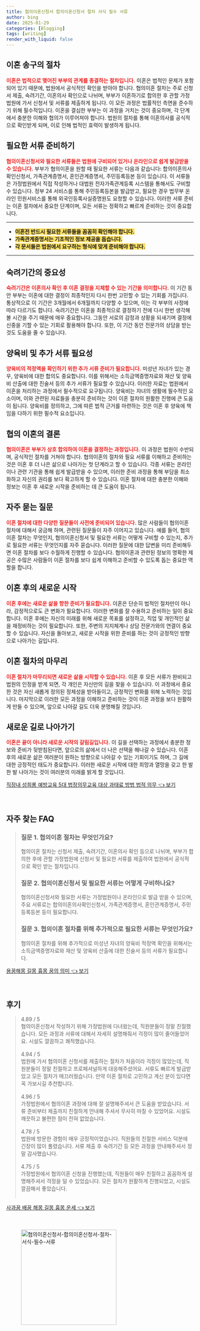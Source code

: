 ```yaml
---
title: 협의이혼신청서 합의이혼신청서 절차 서식 필수 서류
author: bing
date: 2025-01-29
categories: [Blogging]
tags: [writing]
render_with_liquid: false
---
```



<h2 id='이혼 송구의 절차'>이혼 송구의 절차</h2>

<p><b><span style="color: #ee2323;">이혼은 법적으로 맺어진 부부의 관계를 종결하는 절차입니다.</span></b> 이혼은 법적인 문제가 포함되어 있기 때문에, 법원에서 공식적인 확인을 받아야 합니다. 협의이혼 절차는 주로 신청서 제출, 숙려기간, 이혼의사 확인으로 나뉘며, 부부가 이혼하기로 합의한 후 관할 가정법원에 가서 신청서 및 서류를 제출하게 됩니다. 이 모든 과정은 법률적인 측면을 준수하기 위해 필수적입니다. 이혼을 결심한 부부는 이 과정을 거치는 것이 중요하며, 각 단계에서 충분한 이해와 협의가 이루어져야 합니다. 법원의 절차를 통해 이혼의사를 공식적으로 확인받게 되며, 이로 인해 법적인 효력이 발생하게 됩니다.</p>

<h2 id='필요한 서류 준비하기'>필요한 서류 준비하기</h2>

<p><b><span style="color: #ee2323;">협의이혼신청서와 필요한 서류들은 법원에 구비되어 있거나 온라인으로 쉽게 발급받을 수 있습니다.</span></b> 부부가 협의이혼을 원할 때 필요한 서류는 다음과 같습니다: 합의이혼의사확인신청서, 가족관계증명서, 혼인관계증명서, 주민등록등본 등이 있습니다. 이 서류들은 가정법원에서 직접 작성하거나 대법원 전자가족관계등록 시스템을 통해서도 구비할 수 있습니다. 정부 24 서비스를 통해 주민등록등본을 발급받고, 필요한 경우 법무부 온라인 민원서비스를 통해 외국인등록사실증명원도 요청할 수 있습니다. 이러한 서류 준비는 이혼 절차에서 중요한 단계이며, 모든 서류는 정확하고 빠르게 준비하는 것이 중요합니다.</p>

<hr />

<ul>
    <li><b><span style="background-color: #ffe066;">이혼전 반드시 필요한 서류들을 꼼꼼히 확인해야 합니다.</span></b></li>
    <li><b><span style="background-color: #ffe066;">가족관계증명서는 기초적인 정보 제공을 돕습니다.</span></b></li>
    <li><b><span style="background-color: #ffe066;">각 문서들은 법원에서 요구하는 형식에 맞게 준비해야 합니다.</span></b></li>
</ul>

<hr />

<h2 id='숙려기간의 중요성'>숙려기간의 중요성</h2>

<p><b><span style="color: #ee2323;">숙려기간은 이혼의사 확인 후 이혼 결정을 지체할 수 있는 기간을 의미합니다.</span></b> 이 기간 동안 부부는 이혼에 대한 결정이 최종적인지 다시 한번 고민할 수 있는 기회를 가집니다. 통상적으로 이 기간은 3개월에서 6개월까지 다양할 수 있으며, 이는 각 부부의 사정에 따라 다르기도 합니다. 숙려기간은 이혼을 최종적으로 결정하기 전에 다시 한번 생각해볼 시간을 주기 때문에 매우 중요합니다. 그동안 서로의 감정과 상황을 되새기며 결정에 신중을 기할 수 있는 기회로 활용해야 합니다. 또한, 이 기간 동안 전문가의 상담을 받는 것도 도움을 줄 수 있습니다.</p>

<h2 id='양육비 및 추가 서류 필요성'>양육비 및 추가 서류 필요성</h2>

<p><b><span style="color: #ee2323;">양육비의 적정액을 확인하기 위한 추가 서류 준비가 필요합니다.</span></b> 미성년 자녀가 있는 경우, 양육비에 대한 합의도 중요합니다. 이를 위해서는 소득금액증명자료와 재산 및 양육비 산출에 대한 진술서 등의 추가 서류가 필요할 수 있습니다. 이러한 자료는 법원에서 이혼을 처리하는 과정에서 필수적으로 요구됩니다. 양육비는 자녀의 생활에 필수적인 요소이며, 이와 관련된 자료들을 충분히 준비하는 것이 이혼 절차의 원활한 진행에 큰 도움이 됩니다. 양육비를 정의하고, 그에 따른 법적 근거를 마련하는 것은 이혼 후 양육에 책임을 다하기 위한 필수적 요소입니다.</p>

<h2 id='협의 이혼의 결론'>협의 이혼의 결론</h2>

<p><b><span style="color: #ee2323;">협의이혼은 부부가 상호 합의하여 이혼을 결정하는 과정입니다.</span></b> 이 과정은 법원이 수반되며, 공식적인 절차를 거쳐야 합니다. 협의이혼의 절차와 필요 서류를 이해하고 준비하는 것은 이혼 후 더 나은 삶으로 나아가는 첫 단계라고 할 수 있습니다. 각종 서류는 온라인이나 관련 기관을 통해 쉽게 발급받을 수 있으며, 이러한 준비 과정을 통해 부담을 최소화하고 자신의 권리를 보다 확고하게 할 수 있습니다. 이혼 절차에 대한 충분한 이해와 정보는 이혼 후 새로운 시작을 준비하는 데 큰 도움이 됩니다.</p>

<h2 id='자주 묻는 질문'>자주 묻는 질문</h2>

<p><b><span style="color: #ee2323;">이혼 절차에 대한 다양한 질문들이 사전에 준비되어 있습니다.</span></b> 많은 사람들이 협의이혼 절차에 대해서 궁금해 하며, 관련된 질문들이 자주 이어지고 있습니다. 예를 들어, 협의이혼 절차는 무엇인지, 협의이혼신청서 및 필요한 서류는 어떻게 구비할 수 있는지, 추가로 필요한 서류는 무엇인지를 자주 묻습니다. 이러한 질문에 대한 답변을 미리 준비해두면 이혼 절차를 보다 수월하게 진행할 수 있습니다. 협의이혼과 관련된 정보의 명확한 제공은 수많은 사람들이 이혼 절차를 보다 쉽게 이해하고 준비할 수 있도록 돕는 중요한 역할을 합니다.</p>

<h2 id='이혼 후의 새로운 시작'>이혼 후의 새로운 시작</h2>

<p><b><span style="color: #ee2323;">이혼 후에는 새로운 삶을 향한 준비가 필요합니다.</span></b> 이혼은 단순히 법적인 절차만이 아니라, 감정적으로도 큰 변화가 필요합니다. 이러한 변화를 잘 수용하고 준비하는 일이 중요합니다. 이혼 후에는 자신의 미래를 위해 새로운 목표를 설정하고, 직업 및 개인적인 삶을 재정비하는 것이 필요합니다. 또한, 주변의 지지체계나 상담 전문가와의 연결이 중요할 수 있습니다. 자신을 돌아보고, 새로운 시작을 위한 준비를 하는 것이 긍정적인 방향으로 나아가는 길입니다.</p>

<h2 id='이혼 절차의 마무리'>이혼 절차의 마무리</h2>

<p><b><span style="color: #ee2323;">이혼 절차가 마무리되면 새로운 삶을 시작할 수 있습니다.</span></b> 이혼 후 모든 서류가 완비되고 법원의 인정을 받게 되면, 각 개인은 자신만의 길을 찾을 수 있습니다. 이 과정에서 중요한 것은 자신 새롭게 정의된 정체성을 받아들이고, 긍정적인 변화를 위해 노력하는 것입니다. 마지막으로 이러한 모든 과정을 이해하고 준비하는 것이 이혼 과정을 보다 원활하게 만들 수 있으며, 앞으로 나아갈 길도 더욱 분명해질 것입니다.</p>

<h2 id='새로운 길로 나아가기'>새로운 길로 나아가기</h2>

<p><b><span style="color: #ee2323;">이혼은 끝이 아니라 새로운 시작의 갈림길입니다.</span></b> 이 길을 선택하는 과정에서 충분한 정보와 준비가 뒷받침된다면, 앞으로의 삶에서 더 나은 선택을 해나갈 수 있습니다. 이혼 후의 새로운 삶은 여러분이 원하는 방향으로 나아갈 수 있는 기회이기도 하며, 그 길에 대한 긍정적인 태도가 중요합니다. 이러한 새로운 시작에 대한 희망과 열망을 갖고 한 발 한 발 나아가는 것이 여러분의 미래를 밝게 할 것입니다.</p>


<p><a class="click-button" title="직장내 성희롱 예방교육 5대 법정의무교육 대상 과태료 방법 법적 의무" href="https://afficreate.github.io/posts/%EC%A7%81%EC%9E%A5%EB%82%B4-%EC%84%B1%ED%9D%AC%EB%A1%B1-%EC%98%88%EB%B0%A9%EA%B5%90%EC%9C%A1-5%EB%8C%80-%EB%B2%95%EC%A0%95%EC%9D%98%EB%AC%B4%EA%B5%90%EC%9C%A1-%EB%8C%80%EC%83%81-%EA%B3%BC%ED%83%9C%EB%A3%8C-%EB%B0%A9%EB%B2%95-%EB%B2%95%EC%A0%81-%EC%9D%98%EB%AC%B4/" rel="dofollow">직장내 성희롱 예방교육 5대 법정의무교육 대상 과태료 방법 법적 의무 👈 보기</a></p><br>
<h2 id='자주_찾는_FAQ'>자주 찾는 FAQ</h2>
<div itemscope="" itemtype="https://schema.org/FAQPage"> 
<blockquote> 
<div itemscope="" itemprop="mainEntity" itemtype="https://schema.org/Question"> 
<h3 itemprop="name">질문 1. 협의이혼 절차는 무엇인가요?</h3> 
<div itemscope="" itemprop="acceptedAnswer" itemtype="https://schema.org/Answer"> 
<span itemprop="text"> 
<p>협의이혼 절차는 신청서 제출, 숙려기간, 이혼의사 확인 등으로 나뉘며, 부부가 합의한 후에 관할 가정법원에 신청서 및 필요한 서류를 제출하여 법원에서 공식적으로 확인 받는 절차입니다.</p> 
</span> 
</div> 
</div> 

<div itemscope="" itemprop="mainEntity" itemtype="https://schema.org/Question"> 
<h3 itemprop="name">질문 2. 협의이혼신청서 및 필요한 서류는 어떻게 구비하나요?</h3> 
<div itemscope="" itemprop="acceptedAnswer" itemtype="https://schema.org/Answer"> 
<span itemprop="text"> 
<p>협의이혼신청서와 필요한 서류는 가정법원이나 온라인으로 발급 받을 수 있으며, 주요 서류로는 합의이혼의사확인신청서, 가족관계증명서, 혼인관계증명서, 주민등록등본 등이 필요합니다.</p> 
</span> 
</div> 
</div> 

<div itemscope="" itemprop="mainEntity" itemtype="https://schema.org/Question"> 
<h3 itemprop="name">질문 3. 협의이혼 절차를 위해 추가적으로 필요한 서류는 무엇인가요?</h3> 
<div itemscope="" itemprop="acceptedAnswer" itemtype="https://schema.org/Answer"> 
<span itemprop="text"> 
<p>협의이혼 절차를 위해 추가적으로 미성년 자녀의 양육비 적정액 확인을 위해서는 소득금액증명자료와 재산 및 양육비 산출에 대한 진술서 등의 서류가 필요합니다.</p> 
</span> 
</div> 
</div> 
</blockquote> 
</div>
<p><a class="click-button" title="용꿈해몽 길몽 흉몽 꿈의 의미" href="https://afficreate.github.io/posts/%EC%9A%A9%EA%BF%88%ED%95%B4%EB%AA%BD-%EA%B8%B8%EB%AA%BD-%ED%9D%89%EB%AA%BD-%EA%BF%88%EC%9D%98-%EC%9D%98%EB%AF%B8/" rel="dofollow">용꿈해몽 길몽 흉몽 꿈의 의미 👈 보기</a></p><br>
<h2 id='후기'>후기</h2>
<div itemscope itemtype="https://schema.org/Product">
  <blockquote>
  <div itemprop="review" itemscope itemtype="https://schema.org/Review">
      <div itemprop="reviewRating" itemscope itemtype="https://schema.org/Rating"> <span itemprop="ratingValue">4.89</span> / <span itemprop="bestRating">5</span> </div>
      <span itemprop="reviewBody">협의이혼신청서 작성하기 위해 가정법원에 다녀왔는데, 직원분들이 정말 친절했습니다. 모든 과정과 서류에 대해서 자세히 설명해줘서 걱정이 많이 줄어들었어요. 시설도 깔끔하고 쾌적했습니다.</span>
  </div>
  <br>
  <div itemprop="review" itemscope itemtype="https://schema.org/Review">
      <div itemprop="reviewRating" itemscope itemtype="https://schema.org/Rating"> <span itemprop="ratingValue">4.94</span> / <span itemprop="bestRating">5</span> </div>
      <span itemprop="reviewBody">법원에 가서 협의이혼 신청서를 제출하는 절차가 처음이라 걱정이 많았는데, 직원분들이 정말 친절하고 프로페셔널하게 대응해주셨어요. 서류도 빠르게 발급받았고 모든 절차가 매끄러웠습니다. 만약 이혼 절차로 고민하고 계신 분이 있다면 꼭 가보시길 추천합니다.</span>
  </div>
  <br>
  <div itemprop="review" itemscope itemtype="https://schema.org/Review">
      <div itemprop="reviewRating" itemscope itemtype="https://schema.org/Rating"> <span itemprop="ratingValue">4.96</span> / <span itemprop="bestRating">5</span> </div>
      <span itemprop="reviewBody">가정법원에서 협의이혼 과정에 대해 잘 설명해주셔서 큰 도움을 받았습니다. 서류 준비부터 제출까지 친절하게 안내해 주셔서 무사히 마칠 수 있었어요. 시설도 깨끗하고 불편한 점이 전혀 없었습니다.</span>
  </div>
  <br>
  <div itemprop="review" itemscope itemtype="https://schema.org/Review">
      <div itemprop="reviewRating" itemscope itemtype="https://schema.org/Rating"> <span itemprop="ratingValue">4.78</span> / <span itemprop="bestRating">5</span> </div>
      <span itemprop="reviewBody">법원에 방문한 경험이 매우 긍정적이었습니다. 직원들의 친절한 서비스 덕분에 긴장이 많이 풀렸습니다. 서류 제출 후 숙려기간 등 모든 과정을 안내해주셔서 정말 감사했습니다.</span>
  </div>
  <br>
  <div itemprop="review" itemscope itemtype="https://schema.org/Review">
      <div itemprop="reviewRating" itemscope itemtype="https://schema.org/Rating"> <span itemprop="ratingValue">4.75</span> / <span itemprop="bestRating">5</span> </div>
      <span itemprop="reviewBody">가정법원에서 협의이혼 신청을 진행했는데, 직원들이 매우 친절하고 꼼꼼하게 설명해주셔서 걱정을 덜 수 있었습니다. 모든 절차가 원활하게 진행되었고, 시설도 깔끔해서 좋았습니다.</span>
  </div>
  <br>
  </blockquote>
</div>
<p><a class="click-button" title="사과꿈 배꿈 해몽 길몽 흉몽 운세" href="https://afficreate.github.io/posts/%EC%82%AC%EA%B3%BC%EA%BF%88-%EB%B0%B0%EA%BF%88-%ED%95%B4%EB%AA%BD-%EA%B8%B8%EB%AA%BD-%ED%9D%89%EB%AA%BD-%EC%9A%B4%EC%84%B8/" rel="dofollow">사과꿈 배꿈 해몽 길몽 흉몽 운세 👈 보기</a></p><br>
<figure class="image"><img src="https://afficreate.github.io/assets/img/thumbnail/협의이혼신청서-합의이혼신청서-절차-서식-필수-서류.webp" alt="협의이혼신청서-합의이혼신청서-절차-서식-필수-서류" width="256" height="256"></figure>
